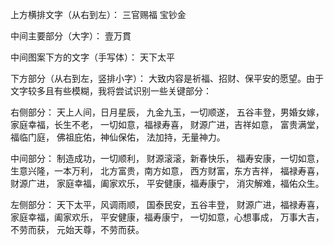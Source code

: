 上方横排文字（从右到左）：
三官赐福 宝钞金

中间主要部分（大字）：
壹万貫

中间图案下方的文字（手写体）：
天下太平

下方部分（从右到左，竖排小字）：
大致内容是祈福、招财、保平安的愿望。由于文字较多且有些模糊，我将尝试识别一些关键部分：

右侧部分：
天上人间，日月星辰，
九金九玉，一切顺遂，
五谷丰登，男婚女嫁，
家庭幸福，长生不老，
一切如意，福禄寿喜，
财源广进，吉祥如意，
富贵满堂，福临门庭，
佛祖庇佑，神仙保佑，
法加持，无量神力。

中间部分：
制造成功，一切顺利，
财源滚滚，新春快乐，
福寿安康，一切如意，
生意兴隆，一本万利，
北方富贵，南方如意，
西方财富，东方吉祥，
福禄寿喜，财源广进，
家庭幸福，阖家欢乐，
平安健康，福寿康宁，
消灾解难，福佑众生。

左侧部分：
天下太平，风调雨顺，
国泰民安，五谷丰登，
财源广进，福禄寿喜，
家庭幸福，阖家欢乐，
平安健康，福寿康宁，
一切如意，心想事成，
万事大吉，不劳而获，
元始天尊，不劳而获。